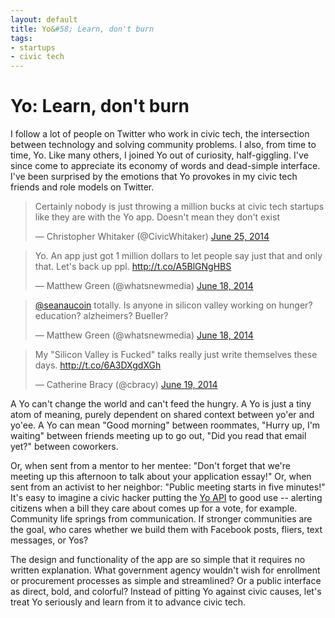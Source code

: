 ```yaml
---
layout: default
title: Yo&#58; Learn, don't burn
tags:
- startups
- civic tech
---
```


Yo: Learn, don't burn
================================

I follow a lot of people on Twitter who work in civic tech, the intersection between technology and solving community problems. I also, from time to time, Yo. Like many others, I joined Yo out of curiosity, half-giggling. I've since come to appreciate its economy of words and dead-simple interface. I've been surprised by the emotions that Yo provokes in my civic tech friends and role models on Twitter.

<div class="twitter-wrapper">
  <blockquote class="twitter-tweet" lang="en"><p>Certainly nobody is just throwing a million bucks at civic tech startups like they are with the Yo app. Doesn&#39;t mean they don&#39;t exist</p>&mdash; Christopher Whitaker (@CivicWhitaker) <a href="https://twitter.com/CivicWhitaker/statuses/481854007053275136">June 25, 2014</a></blockquote>
  <script async src="//platform.twitter.com/widgets.js" charset="utf-8"></script>
</div>

<div class="twitter-wrapper">
  <blockquote class="twitter-tweet" lang="en"><p>Yo. An app just got 1 million dollars to let people say just that and only that. Let&#39;s back up ppl. <a href="http://t.co/A5BlGNgHBS">http://t.co/A5BlGNgHBS</a></p>&mdash; Matthew Green (@whatsnewmedia) <a href="https://twitter.com/whatsnewmedia/statuses/479327776067952640">June 18, 2014</a></blockquote>
  <script async src="//platform.twitter.com/widgets.js" charset="utf-8"></script>
</div>

<div class="twitter-wrapper">
  <blockquote class="twitter-tweet" lang="en"><p><a href="https://twitter.com/seanaucoin">@seanaucoin</a> totally. Is anyone in silicon valley working on hunger? education? alzheimers? Bueller?</p>&mdash; Matthew Green (@whatsnewmedia) <a href="https://twitter.com/whatsnewmedia/statuses/479329975485489152">June 18, 2014</a></blockquote>
  <script async src="//platform.twitter.com/widgets.js" charset="utf-8"></script>
</div>

<div class="twitter-wrapper">
  <blockquote class="twitter-tweet" lang="en"><p>My &quot;Silicon Valley is Fucked&quot; talks really just write themselves these days.&#10;<a href="http://t.co/6A3DXgdXGh">http://t.co/6A3DXgdXGh</a></p>&mdash; Catherine Bracy (@cbracy) <a href="https://twitter.com/cbracy/statuses/479595747160363008">June 19, 2014</a></blockquote>
  <script async src="//platform.twitter.com/widgets.js" charset="utf-8"></script>
</div>

A Yo can't change the world and can't feed the hungry. A Yo is just a tiny atom of meaning, purely dependent on shared context between yo'er and yo'ee. A Yo can mean "Good morning" between roommates, "Hurry up, I'm waiting" between friends meeting up to go out, "Did you read that email yet?" between coworkers.

Or, when sent from a mentor to her mentee: "Don't forget that we're meeting up this afternoon to talk about your application essay!" Or, when sent from an activist to her neighbor: "Public meeting starts in five minutes!" It's easy to imagine a civic hacker putting the <a href="https://medium.com/@YoAppStatus/yo-developers-api-e7f2f0ec5c3c">Yo API</a> to good use -- alerting citizens when a bill they care about comes up for a vote, for example. Community life springs from communication. If stronger communities are the goal, who cares whether we build them with Facebook posts, fliers, text messages, or Yos?

The design and functionality of the app are so simple that it requires no written explanation. What government agency wouldn't wish for enrollment or procurement processes as simple and streamlined? Or a public interface as direct, bold, and colorful? Instead of pitting Yo against civic causes, let's treat Yo seriously and learn from it to advance civic tech. 